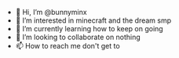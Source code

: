 - 👋 Hi, I’m @bunnyminx
- 👀 I’m interested in minecraft and the dream smp
- 🌱 I’m currently learning how to keep on going 
- 💞️ I’m looking to collaborate on nothing 
- 📫 How to reach me don't get to 

<!---
bunnyminx/bunnyminx is a ✨ special ✨ repository because its `README.md` (this file) appears on your GitHub profile.
You can click the Preview link to take a look at your changes.
--->
